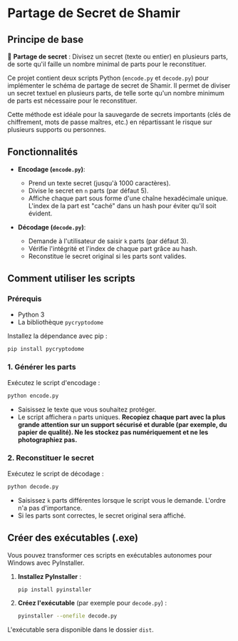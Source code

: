 # Partage de Secret de Shamir

## Principe de base

🔐 **Partage de secret** : Divisez un secret (texte ou entier) en plusieurs parts, de sorte qu'il faille un nombre minimal de parts pour le reconstituer.

Ce projet contient deux scripts Python (`encode.py` et `decode.py`) pour implémenter le schéma de partage de secret de Shamir. Il permet de diviser un secret textuel en plusieurs parts, de telle sorte qu'un nombre minimum de parts est nécessaire pour le reconstituer.

Cette méthode est idéale pour la sauvegarde de secrets importants (clés de chiffrement, mots de passe maîtres, etc.) en répartissant le risque sur plusieurs supports ou personnes.

## Fonctionnalités

- **Encodage (`encode.py`)**:
  - Prend un texte secret (jusqu'à 1000 caractères).
  - Divise le secret en `n` parts (par défaut 5).
  - Affiche chaque part sous forme d'une chaîne hexadécimale unique. L'index de la part est "caché" dans un hash pour éviter qu'il soit évident.

- **Décodage (`decode.py`)**:
  - Demande à l'utilisateur de saisir `k` parts (par défaut 3).
  - Vérifie l'intégrité et l'index de chaque part grâce au hash.
  - Reconstitue le secret original si les parts sont valides.

## Comment utiliser les scripts

### Prérequis

- Python 3
- La bibliothèque `pycryptodome`

Installez la dépendance avec pip :
```bash
pip install pycryptodome
```

### 1. Générer les parts

Exécutez le script d'encodage :
```bash
python encode.py
```
- Saisissez le texte que vous souhaitez protéger.
- Le script affichera `n` parts uniques. **Recopiez chaque part avec la plus grande attention sur un support sécurisé et durable (par exemple, du papier de qualité). Ne les stockez pas numériquement et ne les photographiez pas.**

### 2. Reconstituer le secret

Exécutez le script de décodage :
```bash
python decode.py
```
- Saisissez `k` parts différentes lorsque le script vous le demande. L'ordre n'a pas d'importance.
- Si les parts sont correctes, le secret original sera affiché.

## Créer des exécutables (.exe)

Vous pouvez transformer ces scripts en exécutables autonomes pour Windows avec PyInstaller.

1. **Installez PyInstaller** :
   ```bash
   pip install pyinstaller
   ```

2. **Créez l'exécutable** (par exemple pour `decode.py`) :
   ```bash
   pyinstaller --onefile decode.py
   ```

L'exécutable sera disponible dans le dossier `dist`. 